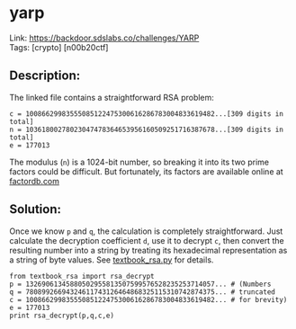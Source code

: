 yarp
====

Link: https://backdoor.sdslabs.co/challenges/YARP \
Tags: [crypto] [n00b20ctf]

Description:
------------

The linked file contains a straightforward RSA problem:

```
c = 10086629983555085122475300616286783004833619482...[309 digits in total]
n = 10361800278023047478364653956160509251716387678...[309 digits in total]
e = 177013
```

The modulus (`n`) is a 1024-bit number, so breaking it into its two prime factors could be difficult. But fortunately, its factors are available online at [factordb.com](http://factordb.com/index.php?id=1100000001430665739)

Solution:
---------

Once we know `p` and `q`, the calculation is completely straightforward. Just calculate the decryption coefficient `d`, use it to decrypt `c`, then convert the resulting number into a string by treating its hexadecimal representation as a string of byte values. See [textbook_rsa.py](../_lib/textbook_rsa.py) for details.

```
from textbook_rsa import rsa_decrypt
p = 13269061345880502955813507599576528235253714057... # (Numbers
q = 78089926694324611743126464868325115310742874375... # truncated
c = 10086629983555085122475300616286783004833619482... # for brevity)
e = 177013
print rsa_decrypt(p,q,c,e)
```
